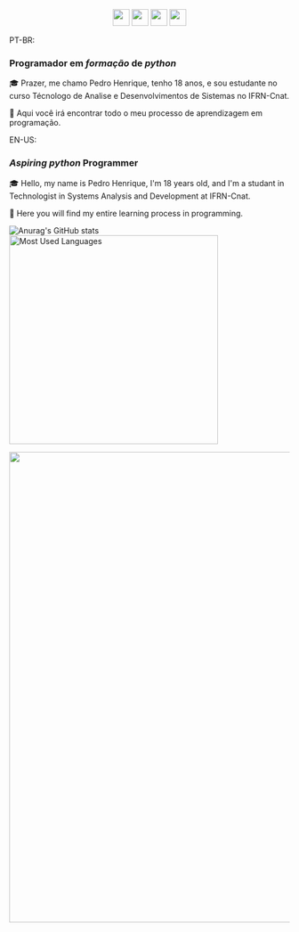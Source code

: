 <div align="center">
    <a href="https://www.linkedin.com/in/pedrohcdsouza/"><img <img height="30px" src="https://img.shields.io/badge/LinkedIn-0077B5?style=for-the-badge&logo=linkedin&logoColor=white" target="_blank"></a>
    <a href="https://www.instagram.com/pedrohcdsouza/" target="blank"><img <img height="30px" src="https://img.shields.io/badge/Instagram-E4405F?style=for-the-badge&logo=instagram&logoColor=white)](https://www.instagram.com/pedrohcdsouza/" target="_blank"></a>  
    <a href="mailto:pedrohcsousa8@hotmail.com" target="blank"><img <img height="30px" src="https://img.shields.io/badge/Microsoft_Outlook-0078D4?style=for-the-badge&logo=microsoft-outlook&logoColor=white" target="_blank"></a>
    <a href="https://t.me/pedrohcdsouza" target="blank"><img <img height="30px" src="https://img.shields.io/badge/Telegram-2CA5E0?style=for-the-badge&logo=telegram&logoColor=white" target="_blank"></a>
</div>


PT-BR: 
### Programador em _formação_ de *python*

🎓 Prazer, me chamo Pedro Henrique, tenho 18 anos, e sou estudante no curso Técnologo de Analise e Desenvolvimentos de Sistemas no IFRN-Cnat.

📁 Aqui você irá encontrar todo o meu processo de aprendizagem em programação.

EN-US:
### _Aspiring_ *python* Programmer

🎓 Hello, my name is Pedro Henrique, I'm 18 years old, and I'm a studant in Technologist in Systems Analysis and Development at IFRN-Cnat.

📁 Here you will find my entire learning process in programming.

![Anurag's GitHub stats](https://github-readme-stats.vercel.app/api?username=pedrohcdsouza&theme=dracula&show_icons=true) <img src = "https://github-readme-stats.vercel.app/api/top-langs/?username=pedrohcdsouza&show_icons=true&layout=compact&theme=dracula" alt="Most Used Languages" width="375px">

<img align="center" src="https://github-readme-activity-graph.vercel.app/graph?username=pedrohcdsouza&theme=dracula&hide_border=false&show_icons=false&custom_title=Grafico%20de%20Contribuição" width="845px"/>






